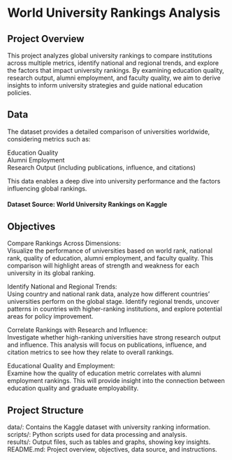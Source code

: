 # World University Rankings Analysis
## Project Overview
This project analyzes global university rankings to compare institutions across multiple metrics, identify national and regional trends, and explore the factors that impact university rankings. By examining education quality, research output, alumni employment, and faculty quality, we aim to derive insights to inform university strategies and guide national education policies.

## Data
The dataset provides a detailed comparison of universities worldwide, considering metrics such as:

Education Quality  
Alumni Employment  
Research Output (including publications, influence, and citations)  

This data enables a deep dive into university performance and the factors influencing global rankings.  

#### Dataset Source: World University Rankings on Kaggle

## Objectives
Compare Rankings Across Dimensions:  
Visualize the performance of universities based on world rank, national rank, quality of education, alumni employment, and faculty quality. This comparison will highlight areas of strength and weakness for each university in its global ranking.  

Identify National and Regional Trends:  
Using country and national rank data, analyze how different countries’ universities perform on the global stage. Identify regional trends, uncover patterns in countries with higher-ranking institutions, and explore potential areas for policy improvement.  

Correlate Rankings with Research and Influence:  
Investigate whether high-ranking universities have strong research output and influence. This analysis will focus on publications, influence, and citation metrics to see how they relate to overall rankings.  

Educational Quality and Employment:  
Examine how the quality of education metric correlates with alumni employment rankings. This will provide insight into the connection between education quality and graduate employability.  
 
## Project Structure
data/: Contains the Kaggle dataset with university ranking information.  
scripts/: Python scripts used for data processing and analysis.  
results/: Output files, such as tables and graphs, showing key insights.  
README.md: Project overview, objectives, data source, and instructions.  
